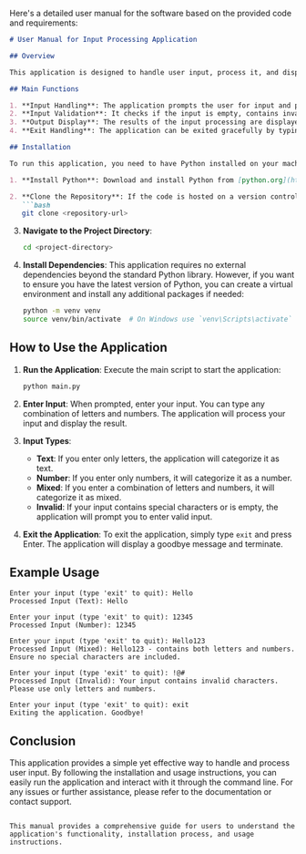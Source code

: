 Here's a detailed user manual for the software based on the provided code and requirements:

```markdown
# User Manual for Input Processing Application

## Overview

This application is designed to handle user input, process it, and display the results. It validates the input to ensure it contains only letters and numbers, and categorizes the input into different types: text, number, or mixed. The application runs in a command-line interface and provides feedback to the user based on their input.

## Main Functions

1. **Input Handling**: The application prompts the user for input and processes it based on predefined rules.
2. **Input Validation**: It checks if the input is empty, contains invalid characters, or is a valid number or text.
3. **Output Display**: The results of the input processing are displayed to the user in a clear and concise manner.
4. **Exit Handling**: The application can be exited gracefully by typing 'exit'.

## Installation

To run this application, you need to have Python installed on your machine. Follow these steps to set up the environment:

1. **Install Python**: Download and install Python from [python.org](https://www.python.org/downloads/).

2. **Clone the Repository**: If the code is hosted on a version control system like Git, clone the repository using:
   ```bash
   git clone <repository-url>
   ```

3. **Navigate to the Project Directory**:
   ```bash
   cd <project-directory>
   ```

4. **Install Dependencies**: This application requires no external dependencies beyond the standard Python library. However, if you want to ensure you have the latest version of Python, you can create a virtual environment and install any additional packages if needed:
   ```bash
   python -m venv venv
   source venv/bin/activate  # On Windows use `venv\Scripts\activate`
   ```

## How to Use the Application

1. **Run the Application**: Execute the main script to start the application:
   ```bash
   python main.py
   ```

2. **Enter Input**: When prompted, enter your input. You can type any combination of letters and numbers. The application will process your input and display the result.

3. **Input Types**:
   - **Text**: If you enter only letters, the application will categorize it as text.
   - **Number**: If you enter only numbers, it will categorize it as a number.
   - **Mixed**: If you enter a combination of letters and numbers, it will categorize it as mixed.
   - **Invalid**: If your input contains special characters or is empty, the application will prompt you to enter valid input.

4. **Exit the Application**: To exit the application, simply type `exit` and press Enter. The application will display a goodbye message and terminate.

## Example Usage

```
Enter your input (type 'exit' to quit): Hello
Processed Input (Text): Hello

Enter your input (type 'exit' to quit): 12345
Processed Input (Number): 12345

Enter your input (type 'exit' to quit): Hello123
Processed Input (Mixed): Hello123 - contains both letters and numbers. Ensure no special characters are included.

Enter your input (type 'exit' to quit): !@#
Processed Input (Invalid): Your input contains invalid characters. Please use only letters and numbers.

Enter your input (type 'exit' to quit): exit
Exiting the application. Goodbye!
```

## Conclusion

This application provides a simple yet effective way to handle and process user input. By following the installation and usage instructions, you can easily run the application and interact with it through the command line. For any issues or further assistance, please refer to the documentation or contact support.
```

This manual provides a comprehensive guide for users to understand the application's functionality, installation process, and usage instructions.